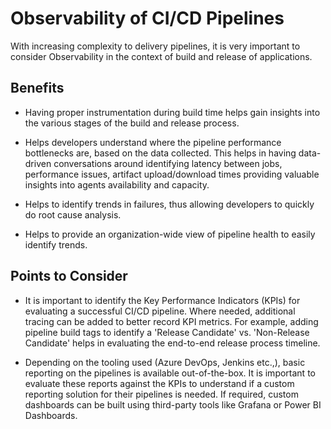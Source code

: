 # Observability of CI/CD Pipelines

With increasing complexity to delivery pipelines, it is very important
to consider Observability in the context of build and release of
applications.

## Benefits

- Having proper instrumentation during build time helps gain insights into the various stages of the build and release process.

- Helps developers understand where the pipeline performance bottlenecks are, based on the data collected. This
helps in having data-driven conversations around identifying latency between jobs, performance issues,
artifact upload/download times providing valuable insights into agents availability and capacity.

- Helps to identify trends in failures, thus allowing developers to quickly do root cause analysis.

- Helps to provide an organization-wide view of pipeline health to easily identify trends.

## Points to Consider

- It is important to identify the Key Performance Indicators (KPIs) for evaluating a successful CI/CD pipeline. Where needed, additional tracing can be added to better record KPI metrics. For example, adding pipeline build tags to identify a 'Release Candidate' vs. 'Non-Release Candidate' helps in evaluating the end-to-end release process timeline.

- Depending on the tooling used (Azure DevOps, Jenkins etc.,), basic reporting on the pipelines is
available out-of-the-box. It is important to evaluate these reports against the KPIs to understand if
a custom reporting solution for their pipelines is needed. If required, custom dashboards can be built using
third-party tools like Grafana or Power BI Dashboards.
